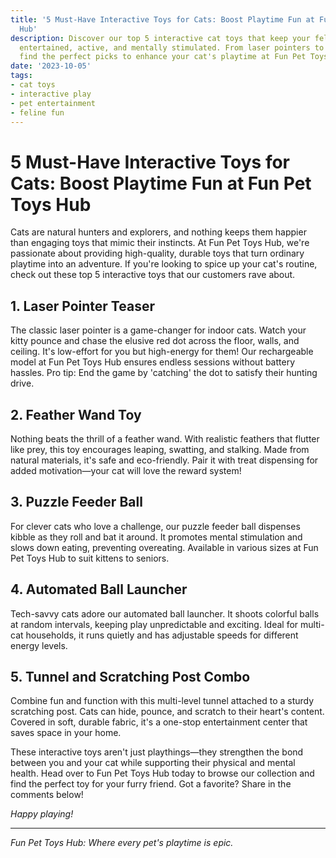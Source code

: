 ```yaml
---
title: '5 Must-Have Interactive Toys for Cats: Boost Playtime Fun at Fun Pet Toys
  Hub'
description: Discover our top 5 interactive cat toys that keep your feline friend
  entertained, active, and mentally stimulated. From laser pointers to puzzle feeders,
  find the perfect picks to enhance your cat's playtime at Fun Pet Toys Hub.
date: '2023-10-05'
tags:
- cat toys
- interactive play
- pet entertainment
- feline fun
---
```


# 5 Must-Have Interactive Toys for Cats: Boost Playtime Fun at Fun Pet Toys Hub

Cats are natural hunters and explorers, and nothing keeps them happier than engaging toys that mimic their instincts. At Fun Pet Toys Hub, we're passionate about providing high-quality, durable toys that turn ordinary playtime into an adventure. If you're looking to spice up your cat's routine, check out these top 5 interactive toys that our customers rave about.

## 1. Laser Pointer Teaser

The classic laser pointer is a game-changer for indoor cats. Watch your kitty pounce and chase the elusive red dot across the floor, walls, and ceiling. It's low-effort for you but high-energy for them! Our rechargeable model at Fun Pet Toys Hub ensures endless sessions without battery hassles. Pro tip: End the game by 'catching' the dot to satisfy their hunting drive.

## 2. Feather Wand Toy

Nothing beats the thrill of a feather wand. With realistic feathers that flutter like prey, this toy encourages leaping, swatting, and stalking. Made from natural materials, it's safe and eco-friendly. Pair it with treat dispensing for added motivation—your cat will love the reward system!

## 3. Puzzle Feeder Ball

For clever cats who love a challenge, our puzzle feeder ball dispenses kibble as they roll and bat it around. It promotes mental stimulation and slows down eating, preventing overeating. Available in various sizes at Fun Pet Toys Hub to suit kittens to seniors.

## 4. Automated Ball Launcher

Tech-savvy cats adore our automated ball launcher. It shoots colorful balls at random intervals, keeping play unpredictable and exciting. Ideal for multi-cat households, it runs quietly and has adjustable speeds for different energy levels.

## 5. Tunnel and Scratching Post Combo

Combine fun and function with this multi-level tunnel attached to a sturdy scratching post. Cats can hide, pounce, and scratch to their heart's content. Covered in soft, durable fabric, it's a one-stop entertainment center that saves space in your home.

These interactive toys aren't just playthings—they strengthen the bond between you and your cat while supporting their physical and mental health. Head over to Fun Pet Toys Hub today to browse our collection and find the perfect toy for your furry friend. Got a favorite? Share in the comments below!

*Happy playing!*

---

*Fun Pet Toys Hub: Where every pet's playtime is epic.*
